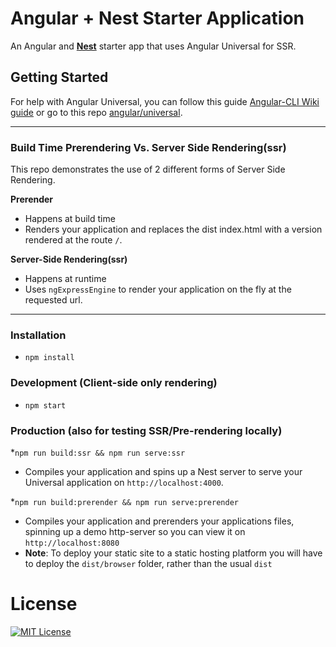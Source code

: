# Angular + Nest Starter Application

An Angular and [**Nest**](https://github.com/nestjs/nest) starter app that uses Angular Universal for SSR.

## Getting Started

For help with Angular Universal, you can follow this guide [Angular-CLI Wiki guide](https://github.com/angular/angular-cli/wiki/stories-universal-rendering) or go to this repo [angular/universal](https://github.com/angular/universal).

---

### Build Time Prerendering Vs. Server Side Rendering(ssr)

This repo demonstrates the use of 2 different forms of Server Side Rendering.

**Prerender**

- Happens at build time
- Renders your application and replaces the dist index.html with a version rendered at the route `/`.

**Server-Side Rendering(ssr)**

- Happens at runtime
- Uses `ngExpressEngine` to render your application on the fly at the requested url.

---

### Installation

- `npm install`

### Development (Client-side only rendering)

- `npm start`

### Production (also for testing SSR/Pre-rendering locally)

\*`npm run build:ssr && npm run serve:ssr`

- Compiles your application and spins up a Nest server to serve
  your Universal application on `http://localhost:4000`.

\*`npm run build:prerender && npm run serve:prerender`

- Compiles your application and prerenders your
  applications files, spinning up a demo http-server so you can view it on `http://localhost:8080`
- **Note**: To deploy your static site to a static hosting platform you will have to deploy the `dist/browser`
  folder, rather than the usual `dist`

# License

[![MIT License](https://img.shields.io/badge/license-MIT-blue.svg?style=flat)](/LICENSE)
